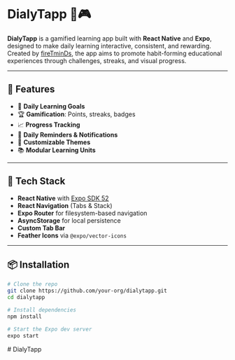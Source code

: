 # DialyTapp 📘🎮

**DialyTapp** is a gamified learning app built with **React Native** and **Expo**, designed to make daily learning interactive, consistent, and rewarding. Created by [fireTminDs](https://firetminds.com), the app aims to promote habit-forming educational experiences through challenges, streaks, and visual progress.

---

## 🚀 Features

- 🎯 **Daily Learning Goals**
- 🏆 **Gamification**: Points, streaks, badges
- 📈 **Progress Tracking**
- 🔔 **Daily Reminders & Notifications**
- 🎨 **Customizable Themes**
- 📚 **Modular Learning Units**

---

## 📱 Tech Stack

- **React Native** with [Expo SDK 52](https://docs.expo.dev)
- **React Navigation** (Tabs & Stack)
- **Expo Router** for filesystem-based navigation
- **AsyncStorage** for local persistence
- **Custom Tab Bar**
- **Feather Icons** via `@expo/vector-icons`

---

## 📦 Installation

```bash
# Clone the repo
git clone https://github.com/your-org/dialytapp.git
cd dialytapp

# Install dependencies
npm install

# Start the Expo dev server
expo start
```
#   D i a l y T a p p  
 